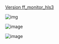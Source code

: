 
[Version ff_monitor_hls3](https://github.com/javagoza/XilinxSP701SensorFusion/blob/d51956f91b124d4002d550499c9ad1a4a3ad7001/ff_monitor_hls/ff_monitor_hls3.zip)

![img](https://user-images.githubusercontent.com/4722642/204110573-dc960cbe-af6f-445c-a4a4-12a06c34dc69.png)

![image](https://user-images.githubusercontent.com/4722642/204110610-9ea3f604-32e9-45ab-878a-bb153793baa2.png)


![image](https://user-images.githubusercontent.com/4722642/204109366-51b3cac0-b959-4856-9e47-dd030ed90f6f.png)

